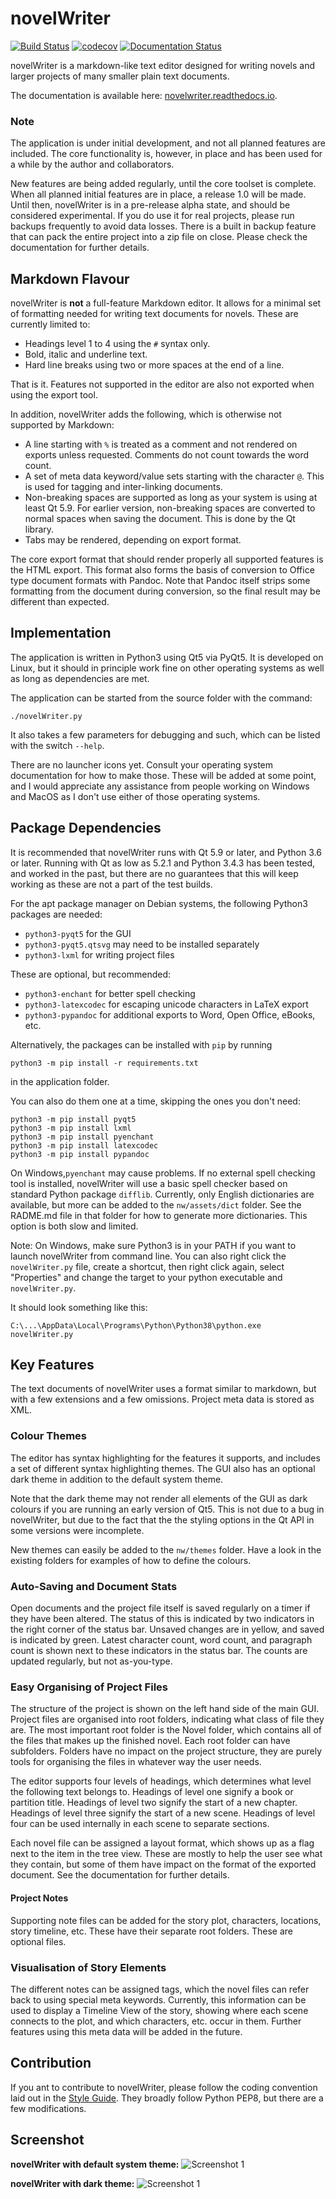 # novelWriter

[![Build Status](https://travis-ci.com/vkbo/novelWriter.svg?branch=master)](https://travis-ci.com/vkbo/novelWriter)
[![codecov](https://codecov.io/gh/vkbo/novelWriter/branch/master/graph/badge.svg)](https://codecov.io/gh/vkbo/novelWriter)
[![Documentation Status](https://readthedocs.org/projects/novelwriter/badge/?version=latest)](https://novelwriter.readthedocs.io/en/latest/?badge=latest)

novelWriter is a markdown-like text editor designed for writing novels and larger projects of many smaller plain text documents.

The documentation is available here: [novelwriter.readthedocs.io](https://novelwriter.readthedocs.io/).

### Note

The application is under initial development, and not all planned features are included.
The core functionality is, however, in place and has been used for a while by the author and collaborators.

New features are being added regularly, until the core toolset is complete.
When all planned initial features are in place, a release 1.0 will be made.
Until then, novelWriter is in a pre-release alpha state, and should be considered experimental.
If you do use it for real projects, please run backups frequently to avoid data losses.
There is a built in backup feature that can pack the entire project into a zip file on close.
Please check the documentation for further details.

## Markdown Flavour

novelWriter is **not** a full-feature Markdown editor.
It allows for a minimal set of formatting needed for writing text documents for novels.
These are currently limited to:

* Headings level 1 to 4 using the `#` syntax only.
* Bold, italic and underline text.
* Hard line breaks using two or more spaces at the end of a line.

That is it.
Features not supported in the editor are also not exported when using the export tool.

In addition, novelWriter adds the following, which is otherwise not supported by Markdown:

* A line starting with `%` is treated as a comment and not rendered on exports unless requested.
  Comments do not count towards the word count.
* A set of meta data keyword/value sets starting with the character `@`.
  This is used for tagging and inter-linking documents.
* Non-breaking spaces are supported as long as your system is using at least Qt 5.9.
  For earlier version, non-breaking spaces are converted to normal spaces when saving the document.
  This is done by the Qt library.
* Tabs may be rendered, depending on export format.

The core export format that should render properly all supported features is the HTML export.
This format also forms the basis of conversion to Office type document formats with Pandoc.
Note that Pandoc itself strips some formatting from the document during conversion, so the final result may be different than expected.

## Implementation

The application is written in Python3 using Qt5 via PyQt5.
It is developed on Linux, but it should in principle work fine on other operating systems as well as long as dependencies are met.

The application can be started from the source folder with the command:
```
./novelWriter.py
```

It also takes a few parameters for debugging and such, which can be listed with the switch `--help`.

There are no launcher icons yet.
Consult your operating system documentation for how to make those.
These will be added at some point, and I would appreciate any assistance from people working on Windows and MacOS as I don't use either of those operating systems.

## Package Dependencies

It is recommended that novelWriter runs with Qt 5.9 or later, and Python 3.6 or later.
Running with Qt as low as 5.2.1 and Python 3.4.3 has been tested, and worked in the past, but there are no guarantees that this will keep working as these are not a part of the test builds.

For the apt package manager on Debian systems, the following Python3 packages are needed:

* `python3-pyqt5` for the GUI
* `python3-pyqt5.qtsvg` may need to be installed separately
* `python3-lxml` for writing project files

These are optional, but recommended:

* `python3-enchant` for better spell checking
* `python3-latexcodec` for escaping unicode characters in LaTeX export
* `python3-pypandoc` for additional exports to Word, Open Office, eBooks, etc.

Alternatively, the packages can be installed with `pip` by running
```
python3 -m pip install -r requirements.txt
```
in the application folder.

You can also do them one at a time, skipping the ones you don't need:
```
python3 -m pip install pyqt5
python3 -m pip install lxml
python3 -m pip install pyenchant
python3 -m pip install latexcodec
python3 -m pip install pypandoc
```
On Windows,`pyenchant` may cause problems.
If no external spell checking tool is installed, novelWriter will use a basic spell checker based on standard Python package `difflib`.
Currently, only English dictionaries are available, but more can be added to the `nw/assets/dict` folder.
See the RADME.md file in that folder for how to generate more dictionaries.
This option is both slow and limited.

Note: On Windows, make sure Python3 is in your PATH if you want to launch novelWriter from command line.
You can also right click the `novelWriter.py` file, create a shortcut, then right click again, select "Properties" and change the target to your python executable and `novelWriter.py`.

It should look something like this:
```
C:\...\AppData\Local\Programs\Python\Python38\python.exe novelWriter.py
```

## Key Features

The text documents of novelWriter uses a format similar to markdown, but with a few extensions and a few omissions.
Project meta data is stored as XML.

### Colour Themes

The editor has syntax highlighting for the features it supports, and includes a set of different syntax highlighting themes.
The GUI also has an optional dark theme in addition to the default system theme.

Note that the dark theme may not render all elements of the GUI as dark colours if you are running an early version of Qt5.
This is not due to a bug in novelWriter, but due to the fact that the the styling options in the Qt API in some versions were incomplete.

New themes can easily be added to the `nw/themes` folder.
Have a look in the existing folders for examples of how to define the colours.

### Auto-Saving and Document Stats

Open documents and the project file itself is saved regularly on a timer if they have been altered.
The status of this is indicated by two indicators in the right corner of the status bar.
Unsaved changes are in yellow, and saved is indicated by green.
Latest character count, word count, and paragraph count is shown next to these indicators in the status bar.
The counts are updated regularly, but not as-you-type.

### Easy Organising of Project Files

The structure of the project is shown on the left hand side of the main GUI.
Project files are organised into root folders, indicating what class of file they are.
The most important root folder is the Novel folder, which contains all of the files that makes up the finished novel.
Each root folder can have subfolders.
Folders have no impact on the project structure, they are purely tools for organising the files in whatever way the user needs.

The editor supports four levels of headings, which determines what level the following text belongs to.
Headings of level one signify a book or partition title.
Headings of level two signify the start of a new chapter.
Headings of level three signify the start of a new scene.
Headings of level four can be used internally in each scene to separate sections.

Each novel file can be assigned a layout format, which shows up as a flag next to the item in the tree view.
These are mostly to help the user see what they contain, but some of them have impact on the format of the exported document.
See the documentation for further details.

#### Project Notes

Supporting note files can be added for the story plot, characters, locations, story timeline, etc.
These have their separate root folders.
These are optional files.

### Visualisation of Story Elements

The different notes can be assigned tags, which the novel files can refer back to using special meta keywords.
Currently, this information can be used to display a Timeline View of the story, showing where each scene connects to the plot, and which characters, etc. occur in them.
Further features using this meta data will be added in the future.

## Contribution

If you ant to contribute to novelWriter, please follow the coding convention laid out in the [Style Guide](docs/markdown/style.md).
They broadly follow Python PEP8, but there are a few modifications.

## Screenshot

**novelWriter with default system theme:**
![Screenshot 1](docs/source/images/screenshot_default.png)

**novelWriter with dark theme:**
![Screenshot 1](docs/source/images/screenshot_dark.png)
